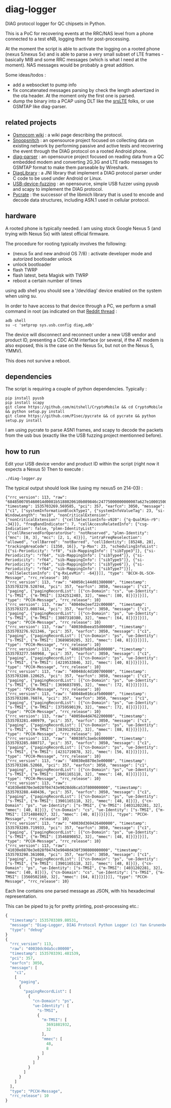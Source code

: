 # diag-logger
DIAG protocol logger for QC chipsets in Python.

This is a PoC for recovering events at the RRC/NAS level from a phone connected to a test eNB, logging them for post-processing. 

At the moment the script is able to activate the logging on a rooted phone (nexus 5/nexus 5x) and is able to parse a very small subset of LTE frames - basically MIB and some RRC messages (which is what I need at the moment). NAS messages would be probably a great addition.

Some ideas/todos : 
* add a websocket to pump info
* fix concatenated messages parsing by check the length advertized in the ota header. At the moment only the first one is parsed.   
* dump the binary into a PCAP using DLT like the [srsLTE](https://github.com/srsLTE/srsLTE/blob/4762483396fdaff86b16988a0e2527334fc57136/lib/include/srslte/common/pcap.h) folks, or use GSMTAP like diag-parser.

## related projects

* [Osmocom wiki](https://osmocom.org/projects/quectel-modems/wiki/Diag) : a wiki page describing the protocol. 
* [Snoopsnitch](https://opensource.srlabs.de/projects/snoopsnitch) : an opensource project focused on collecting data on existing network by performing passive and active tests and recovering the event through the DIAG protocol on a rooted Android phone.
* [diag-parser](https://github.com/moiji-mobile/diag-parser) : an opensource project focused on reading data from a QC embedded modem and converting 2G,3G and LTE radio messages to GSMTAP format to make them parseable by Wireshark.
* [DiagLibrary](https://github.com/sanjaywave/DiagLibrary) : a JNI library that implement a DIAG protocol parser under C code to be used under Android or Linux.
* [USB-device-fuzzing](https://github.com/ollseg/usb-device-fuzzing) : an opensource, simple USB fuzzer using pyusb and scapy to implement the DIAG protocol.
* [Pycrate](https://github.com/P1sec/pycrate) : the successor of the libmich library that is used to encode and decode data structures, including ASN.1 used in cellular protocol.

## hardware

A rooted phone is typically needed. I am using stock Google Nexus 5 (and trying with Nexus 5x) with latest official firmware.

The procedure for rooting typically involves the following:
* (nexus 5x and new android OS 7/8) : activate developer mode and autorized bootloader unlock
* unlock bootloader
* flash TWRP
* flash latest, beta Magisk with TWRP
* reboot a certain number of times

using adb shell you should see a '/dev/diag' device enabled on the system when using su. 

In order to have access to that device through a PC, we perform a small command in root (as indicated on that [Reddit thread](https://www.reddit.com/r/nexus5x/comments/3rranb/enabling_usb_diagnostic_mode/) : 

```
adb shell
su -c 'setprop sys.usb.config diag,adb'
```

The device will disconnect and reconnect under a new USB vendor and product ID, presenting a CDC ACM interface (or several, if the AT modem is also exposed, this is the case on the Nexus 5x, but not on the Nexus 5, YMMV).

This does not survive a reboot.

## dependencies

The script is requiring a couple of python dependencies. Typically :
```
pip install pyusb
pip install scapy
git clone https://github.com/mitshell/CryptoMobile && cd CryptoMobile && python setup.py install
git clone https://github.com/P1sec/pycrate && cd pycrate && python setup.py install
```

I am using pycrate to parse ASN1 frames, and scapy to decode the packets from the usb bus (exactly like the USB fuzzing project mentionned before).

## how to run

Edit your USB device vendor and product ID within the script (right now it expects a Nexus 5)
Then to execute :
```
./diag-logger.py
```

The typical output should look like (using my nexus5 on 214-03) :
```
{"rrc_version": 113, "raw": "6848500705460014d0081b5188020610b089846c24775000000000007a627e100015001500c1b000008899a931e300016501ea0b80020264", "timestamp": 1535703269.569585, "pci": 357, "earfcn": 3050, "message": ["c1", ["systemInformationBlockType1", {"systemInfoValueTag": 23, "si-WindowLength": "ms10", "nonCriticalExtension": {"nonCriticalExtension": {"cellSelectionInfo-v920": {"q-QualMin-r9": -34}}}, "freqBandIndicator": 7, "cellAccessRelatedInfo": {"csg-Indication": false, "plmn-IdentityList": [{"cellReservedForOperatorUse": "notReserved", "plmn-Identity": {"mnc": [0, 3], "mcc": [2, 1, 4]}}], "intraFreqReselection": "allowed", "cellBarred": "notBarred", "cellIdentity": [85248, 28], "trackingAreaCode": [1350, 16]}, "p-Max": 23, "schedulingInfoList": [{"si-Periodicity": "rf8", "sib-MappingInfo": ["sibType3"]}, {"si-Periodicity": "rf64", "sib-MappingInfo": ["sibType4"]}, {"si-Periodicity": "rf64", "sib-MappingInfo": ["sibType5"]}, {"si-Periodicity": "rf64", "sib-MappingInfo": ["sibType6"]}, {"si-Periodicity": "rf64", "sib-MappingInfo": ["sibType7"]}], "cellSelectionInfo": {"q-RxLevMin": -64}}]], "type": "BCCH-DL-SCH-Message", "rrc_release": 10}
{"rrc_version": 113, "raw": "40050c144d01380000", "timestamp": 1535703270.520744, "pci": 357, "earfcn": 3050, "message": ["c1", ["paging", {"pagingRecordList": [{"cn-Domain": "cs", "ue-Identity": ["s-TMSI", {"m-TMSI": [3242512403, 32], "mmec": [80, 8]}]}]}]], "type": "PCCH-Message", "rrc_release": 10}
{"rrc_version": 113, "raw": "40040e2eef22c00000", "timestamp": 1535703273.080744, "pci": 357, "earfcn": 3050, "message": ["c1", ["paging", {"pagingRecordList": [{"cn-Domain": "ps", "ue-Identity": ["s-TMSI", {"m-TMSI": [3807310380, 32], "mmec": [64, 8]}]}]}]], "type": "PCCH-Message", "rrc_release": 10}
{"rrc_version": 113, "raw": "40030dbeea55d00000", "timestamp": 1535703276.921346, "pci": 357, "earfcn": 3050, "message": ["c1", ["paging", {"pagingRecordList": [{"cn-Domain": "ps", "ue-Identity": ["s-TMSI", {"m-TMSI": [3689850205, 32], "mmec": [48, 8]}]}]}]], "type": "PCCH-Message", "rrc_release": 10}
{"rrc_version": 113, "raw": "40028fb80fa1600000", "timestamp": 1535703277.560968, "pci": 357, "earfcn": 3050, "message": ["c1", ["paging", {"pagingRecordList": [{"cn-Domain": "ps", "ue-Identity": ["s-TMSI", {"m-TMSI": [4219533846, 32], "mmec": [40, 8]}]}]}]], "type": "PCCH-Message", "rrc_release": 10}
{"rrc_version": 113, "raw": "40048dc4d100700000", "timestamp": 1535703280.120625, "pci": 357, "earfcn": 3050, "message": ["c1", ["paging", {"pagingRecordList": [{"cn-Domain": "ps", "ue-Identity": ["s-TMSI", {"m-TMSI": [3696037895, 32], "mmec": [72, 8]}]}]}]], "type": "PCCH-Message", "rrc_release": 10}
{"rrc_version": 113, "raw": "40048e016cafb00000", "timestamp": 1535703280.76074, "pci": 357, "earfcn": 3050, "message": ["c1", ["paging", {"pagingRecordList": [{"cn-Domain": "ps", "ue-Identity": ["s-TMSI", {"m-TMSI": [3759590139, 32], "mmec": [72, 8]}]}]}]], "type": "PCCH-Message", "rrc_release": 10}
{"rrc_version": 113, "raw": "40058e4d4762200000", "timestamp": 1535703281.400979, "pci": 357, "earfcn": 3050, "message": ["c1", ["paging", {"pagingRecordList": [{"cn-Domain": "ps", "ue-Identity": ["s-TMSI", {"m-TMSI": [3839129122, 32], "mmec": [88, 8]}]}]}]], "type": "PCCH-Message", "rrc_release": 10}
{"rrc_version": 113, "raw": "40038fc3aebc600000", "timestamp": 1535703285.880717, "pci": 357, "earfcn": 3050, "message": ["c1", ["paging", {"pagingRecordList": [{"cn-Domain": "ps", "ue-Identity": ["s-TMSI", {"m-TMSI": [4231719878, 32], "mmec": [56, 8]}]}]}]], "type": "PCCH-Message", "rrc_release": 10}
{"rrc_version": 113, "raw": "40030e8870e3e00000", "timestamp": 1535703286.52068, "pci": 357, "earfcn": 3050, "message": ["c1", ["paging", {"pagingRecordList": [{"cn-Domain": "ps", "ue-Identity": ["s-TMSI", {"m-TMSI": [3901165118, 32], "mmec": [48, 8]}]}]}]], "type": "PCCH-Message", "rrc_release": 10}
{"rrc_version": 113, "raw": "41030e8870e3e028f04743e9028dd6ca53f800000000", "timestamp": 1535703288.440436, "pci": 357, "earfcn": 3050, "message": ["c1", ["paging", {"pagingRecordList": [{"cn-Domain": "ps", "ue-Identity": ["s-TMSI", {"m-TMSI": [3901165118, 32], "mmec": [48, 8]}]}, {"cn-Domain": "ps", "ue-Identity": ["s-TMSI", {"m-TMSI": [4031202281, 32], "mmec": [40, 8]}]}, {"cn-Domain": "cs", "ue-Identity": ["s-TMSI", {"m-TMSI": [3714884927, 32], "mmec": [40, 8]}]}]}]], "type": "PCCH-Message", "rrc_release": 10}
{"rrc_version": 113, "raw": "40030d369426400000", "timestamp": 1535703289.719933, "pci": 357, "earfcn": 3050, "message": ["c1", ["paging", {"pagingRecordList": [{"cn-Domain": "ps", "ue-Identity": ["s-TMSI", {"m-TMSI": [3546890852, 32], "mmec": [48, 8]}]}]}]], "type": "PCCH-Message", "rrc_release": 10}
{"rrc_version": 113, "raw": "41030e8870e3e028f04743e9040d438f390800000000", "timestamp": 1535703290.361008, "pci": 357, "earfcn": 3050, "message": ["c1", ["paging", {"pagingRecordList": [{"cn-Domain": "ps", "ue-Identity": ["s-TMSI", {"m-TMSI": [3901165118, 32], "mmec": [48, 8]}]}, {"cn-Domain": "ps", "ue-Identity": ["s-TMSI", {"m-TMSI": [4031202281, 32], "mmec": [40, 8]}]}, {"cn-Domain": "cs", "ue-Identity": ["s-TMSI", {"m-TMSI": [3560502160, 32], "mmec": [64, 8]}]}]}]], "type": "PCCH-Message", "rrc_release": 10}
```

Each line contains one parsed message as JSON, with his hexadecimal representation.

This can be piped to jq for pretty printing, post-processing etc.:

```./diag-logger.py | jq .
{
  "timestamp": 1535703389.80531,
  "message": "Diag-Logger, DIAG Protocol Python Logger (c) Yan Grunenberger, 2018",
  "type": "debug"
}
{
  "rrc_version": 113,
  "raw": "40030dc0da5cc00000",
  "timestamp": 1535703391.481539,
  "pci": 357,
  "earfcn": 3050,
  "message": [
    "c1",
    [
      "paging",
      {
        "pagingRecordList": [
          {
            "cn-Domain": "ps",
            "ue-Identity": [
              "s-TMSI",
              {
                "m-TMSI": [
                  3691881932,
                  32
                ],
                "mmec": [
                  48,
                  8
                ]
              }
            ]
          }
        ]
      }
    ]
  ],
  "type": "PCCH-Message",
  "rrc_release": 10
}
```

